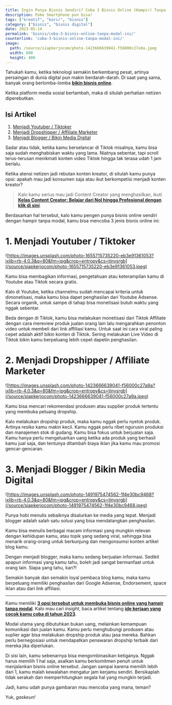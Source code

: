 ```yaml
---
title: Ingin Punya Bisnis Sendiri? Coba 3 Bisnis Online (Hampir) Tanpa Modal Ini
description: Pake Smartphone pun bisa!
tags: ["kreatif", "karir", "bisnis"]
category: ["bisnis", "bisnis digital"]
date: 2023-05-14
permalink: 'bisnis/coba-3-bisnis-online-tanpa-modal-ini/'
counterlink: 'coba-3-bisnis-online-tanpa-modal-ini/'
image:
  path: /source/siapkerjocom/photo-1423666639041-f56000c27a9a.jpeg
  width: 600
  height: 400
---
```


Tahukah kamu, ketika teknologi semakin berkembang pesat, artinya persaingan di dunia digital pun makin berdarah-darah. Di saat yang sama, banyak orang berlomba-lomba [**bikin bisnis online**](https://blog.siapkerjo.com/bisnis/coba-3-bisnis-online-tanpa-modal-ini/).

Ketika platform media sosial bertambah, maka di situlah perhatian netizen diperebutkan.

## Isi Artikel

1. [Menjadi Youtuber / Tiktoker](#1-menjadi-youtuber-tiktoker)
2. [Menjadi Dropshipper / Affiliate Marketer](#2-menjadi-dropshiper-affiliate-marketer)
3. [Menjadi Blogger / Bikin Media Digital](#3-menjadi-blogger-bikin-media-digital)

Sadar atau tidak, ketika kamu berselancar di Tiktok misalnya, kamu bisa saja sudah menghabiskan waktu yang lama. Niatnya sebentar, tapi scroll terus-terusan menikmati konten video Tiktok hingga tak terasa udah 1 jam berlalu.

Ketika atensi netizen jadi rebutan konten kreator, di situlah kamu punya opsi: apakah mau jadi konsumen saja atau ikut berkompetisi menjadi konten kreator?

> Kalo kamu serius mau jadi Content Creator yang menghasilkan, ikuti **[Kelas Content Creator: Belajar dari Nol hingga Profesional dengan klik di sini](https://habiskerja.com/kelas-content-creator/?ref=muhnurulhakim&campaign=KelasContentCreator)**.
> 

Berdasarkan hal tersebut, kalo kamu pengen punya bisnis online sendiri dengan hampir tanpa modal, kamu bisa mencoba 3 jenis bisnis online ini:

# 1. Menjadi Youtuber / Tiktoker

![https://images.unsplash.com/photo-1655715735220-eb3e91361053?ixlib=rb-4.0.3&q=80&fm=jpg&crop=entropy&cs=tinysrgb](/source/siapkerjocom/photo-1655715735220-eb3e91361053.jpeg)

Kamu bisa membagikan informasi, pengetahuan atau keterampilan kamu di Youtube atau Tiktok secara gratis.

Kalo di Youtube, ketika channelmu sudah mencapai kriteria untuk dimonetisasi, maka kamu bisa dapet penghasilan dari Youtube Adsense. Secara organik, untuk sampe di tahap bisa monetisasi butuh waktu yang nggak sebentar.

Beda dengan di Tiktok, kamu bisa melakukan monetisasi dari Tiktok Affiliate dengan cara mereview produk jualan orang lain lalu mengarahkan penonton video untuk membeli dari link affiliasi kamu. Untuk saat ini cara viral paling cepet adalah aktif bikin konten di Tiktok. Sering melakukan Live Video di Tiktok bikin kamu berpeluang lebih cepet dapetin penghasilan.

# 2. Menjadi Dropshipper / Affiliate Marketer

![https://images.unsplash.com/photo-1423666639041-f56000c27a9a?ixlib=rb-4.0.3&q=80&fm=jpg&crop=entropy&cs=tinysrgb](/source/siapkerjocom/photo-1423666639041-f56000c27a9a.jpeg)

Kamu bisa mencari rekomendasi produsen atau supplier produk tertentu yang membuka peluang dropship.

Kalo melakukan dropship produk, maka kamu nggak perlu nyetok produk. Artinya resiko kamu makin kecil. Kamu nggak perlu ribet ngurusin produksi dan manajemen stok di gudang. Kamu bisa fokus untuk berjualan saja. Kamu hanya perlu mengeluarkan uang ketika ada produk yang berhasil kamu jual saja, dan tentunya ditambah biaya iklan jika kamu mau promosi gencar-gencaran.

# 3. Menjadi Blogger / Bikin Media Digital

![https://images.unsplash.com/photo-1491975474562-1f4e30bc9468?ixlib=rb-4.0.3&q=80&fm=jpg&crop=entropy&cs=tinysrgb](/source/siapkerjocom/photo-1491975474562-1f4e30bc9468.jpeg)

Punya hobi menulis sebaiknya disalurkan ke media yang tepat. Menjadi blogger adalah salah satu solusi yang bisa mendatangkan penghasilan.

Kamu bisa menulis berbagai macam informasi yang mungkin relevan dengan kehidupan kamu, atau topik yang sedang viral, sehingga bisa menarik orang-orang untuk berkunjung dan mengonsumsi konten artikel blog kamu.

Dengan menjadi blogger, maka kamu sedang berjualan informasi. Sedikit apapun informasi yang kamu tahu, boleh jadi sangat bermanfaat untuk orang lain. Siapa yang tahu, kan?!

Semakin banyak dan semakin loyal pembaca blog kamu, maka kamu berpeluang memiliki penghasilan dari Google Adsense, Endorsement, space iklan atau dari link affiliasi.

* * *

Kamu memiliki [**3 opsi tersebut untuk membuka bisnis online yang hampir tanpa modal**](https://blog.siapkerjo.com/bisnis/coba-3-bisnis-online-tanpa-modal-ini/). Kalo mau cari *insight*, baca artikel tentang [**ide kerjaan yang cocok kamu coba di tahun 2023**](https://blog.siapkerjo.com/bisnis/5-ide-kerjaan-yang-cocok-kamu-coba-di-tahun-2023/).

Modal utama yang dibutuhkan bukan uang, melainkan kemampuan komunikasi dan jualan kamu. Kamu perlu menghubungi produsen atau suplier agar bisa melakukan dropship produk atau jasa mereka. Bahkan perlu bernegosiasi untuk mendapatkan penawaran dropship terbaik dari mereka jika diperlukan.

Di sisi lain, kamu sebenarnya bisa mengombinasikan ketiganya. Nggak harus memilih 1 hal saja, asalkan kamu berkomitmen penuh untuk menjalankan bisnis online tersebut. Jangan sampai karena memilih lebih dari 1, kamu malah kewalahan mengatur jam kerjamu sendiri. Bersikaplah tidak serakah dan memperhitungkan segala hal yang mungkin terjadi.

Jadi, kamu udah punya gambaran mau mencoba yang mana, teman?

Yuk, *gaskeun!*
